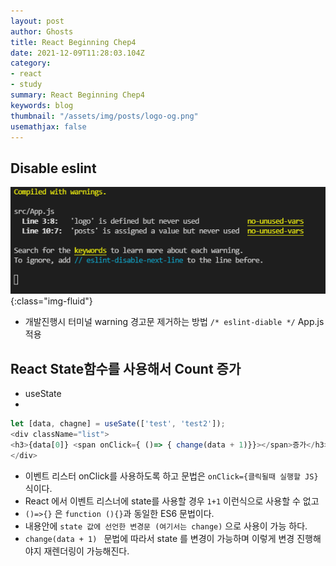 ```yaml
---
layout: post
author: Ghosts
title: React Beginning Chep4
date: 2021-12-09T11:28:03.104Z
category:
- react
- study
summary: React Beginning Chep4
keywords: blog
thumbnail: "/assets/img/posts/logo-og.png"
usemathjax: false
---
```


## Disable eslint
![eslintDisable](/assets/img/posts/eslintdisable.png){:class="img-fluid"}
        
  - 개발진행시 터미널 warning 경고문 제거하는 방법
 ``` /* eslint-diable */ ``` App.js 적용
  

## React State함수를 사용해서 Count 증가 
 - useState 
 - 
~~~javascript
let [data, chagne] = useSate(['test', 'test2']);
<div className="list">
<h3>{data[0]} <span onClick={ ()=> { change(data + 1)}}></span>증가</h3>
</div>
~~~

-  이벤트 리스터 onClick를 사용하도록 하고 문법은 ```onClick={클릭될때 실행할 JS}``` 식이다. 
-  React 에서 이벤트 리스너에 state를 사용할 경우 ```1+1``` 이런식으로 사용할 수 없고 
-  ```()=>{}``` 은 ```function (){}```과 동일한 ES6 문법이다. 
-  내용안에 ```state 값에 선언한 변경문 (여기서는 change)``` 으로 사용이 가능 하다. 
-  ```change(data + 1) ``` 문법에 따라서 state 를 변경이 가능하며 이렇게 변경 진행해야지 재렌더링이 가능해진다. 

